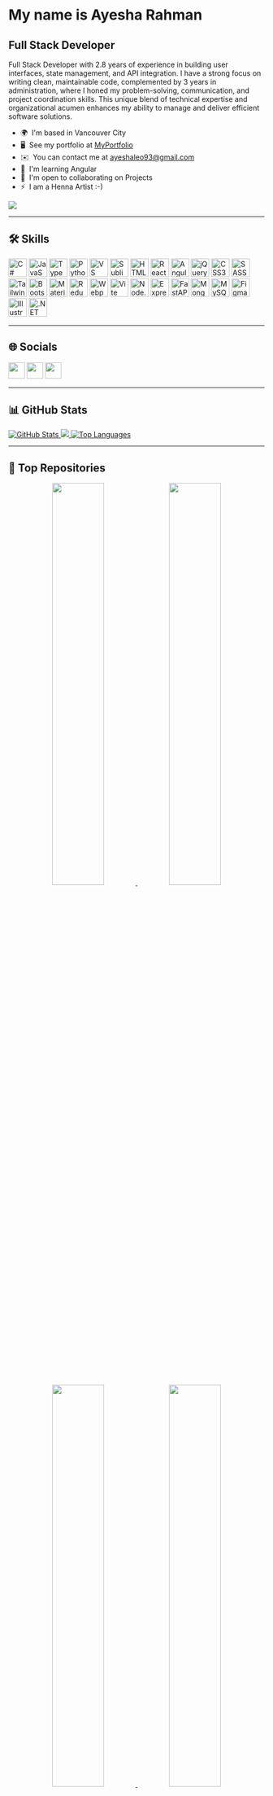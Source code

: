 # My name is Ayesha Rahman

## Full Stack Developer

Full Stack Developer with 2.8 years of experience in building user interfaces, state management, and API integration. I have a strong focus on writing clean, maintainable code, complemented by 3 years in administration, where I honed my problem-solving, communication, and project coordination skills. This unique blend of technical expertise and organizational acumen enhances my ability to manage and deliver efficient software solutions.

- 🌍  I'm based in Vancouver City  
- 🖥️  See my portfolio at [MyPortfolio](http://rubaroo.com)  
- ✉️  You can contact me at [ayeshaleo93@gmail.com](mailto:ayeshaleo93@gmail.com)  
- 🧠  I'm learning Angular  
- 🤝  I'm open to collaborating on Projects  
- ⚡  I am a Henna Artist :-)

<a href="https://www.github.com/ayesha-Siddiquah" target="_blank" rel="noreferrer">
  <img src="https://img.shields.io/github/followers/ayesha-Siddiquah?logo=github&style=for-the-badge&color=ef4444&labelColor=365314" />
</a>

---

## 🛠️ Skills

<p align="left">
<a href="https://docs.microsoft.com/en-us/dotnet/csharp/" target="_blank"><img src="https://raw.githubusercontent.com/danielcranney/readme-generator/main/public/icons/skills/csharp-colored.svg" width="36" height="36" alt="C#" /></a>
<a href="https://developer.mozilla.org/en-US/docs/Web/JavaScript" target="_blank"><img src="https://raw.githubusercontent.com/danielcranney/readme-generator/main/public/icons/skills/javascript-colored.svg" width="36" height="36" alt="JavaScript" /></a>
<a href="https://www.typescriptlang.org/" target="_blank"><img src="https://raw.githubusercontent.com/danielcranney/readme-generator/main/public/icons/skills/typescript-colored.svg" width="36" height="36" alt="TypeScript" /></a>
<a href="https://www.python.org/" target="_blank"><img src="https://raw.githubusercontent.com/danielcranney/readme-generator/main/public/icons/skills/python-colored.svg" width="36" height="36" alt="Python" /></a>
<a href="https://code.visualstudio.com/" target="_blank"><img src="https://raw.githubusercontent.com/danielcranney/readme-generator/main/public/icons/skills/visualstudiocode.svg" width="36" height="36" alt="VS Code" /></a>
<a href="https://www.sublimetext.com/" target="_blank"><img src="https://raw.githubusercontent.com/danielcranney/readme-generator/main/public/icons/skills/sublimetext.svg" width="36" height="36" alt="Sublime Text" /></a>
<a href="https://developer.mozilla.org/en-US/docs/Web/HTML" target="_blank"><img src="https://raw.githubusercontent.com/danielcranney/readme-generator/main/public/icons/skills/html5-colored.svg" width="36" height="36" alt="HTML5" /></a>
<a href="https://reactjs.org/" target="_blank"><img src="https://raw.githubusercontent.com/danielcranney/readme-generator/main/public/icons/skills/react-colored.svg" width="36" height="36" alt="React" /></a>
<a href="https://angular.io/" target="_blank"><img src="https://raw.githubusercontent.com/danielcranney/readme-generator/main/public/icons/skills/angularjs-colored.svg" width="36" height="36" alt="Angular" /></a>
<a href="https://jquery.com/" target="_blank"><img src="https://raw.githubusercontent.com/danielcranney/readme-generator/main/public/icons/skills/jquery-colored.svg" width="36" height="36" alt="jQuery" /></a>
<a href="https://www.w3.org/Style/CSS/" target="_blank"><img src="https://raw.githubusercontent.com/danielcranney/readme-generator/main/public/icons/skills/css3-colored.svg" width="36" height="36" alt="CSS3" /></a>
<a href="https://sass-lang.com/" target="_blank"><img src="https://raw.githubusercontent.com/danielcranney/readme-generator/main/public/icons/skills/sass-colored.svg" width="36" height="36" alt="SASS" /></a>
<a href="https://tailwindcss.com/" target="_blank"><img src="https://raw.githubusercontent.com/danielcranney/readme-generator/main/public/icons/skills/tailwindcss-colored.svg" width="36" height="36" alt="TailwindCSS" /></a>
<a href="https://getbootstrap.com/" target="_blank"><img src="https://raw.githubusercontent.com/danielcranney/readme-generator/main/public/icons/skills/bootstrap-colored.svg" width="36" height="36" alt="Bootstrap" /></a>
<a href="https://mui.com/" target="_blank"><img src="https://raw.githubusercontent.com/danielcranney/readme-generator/main/public/icons/skills/materialui-colored.svg" width="36" height="36" alt="Material UI" /></a>
<a href="https://redux.js.org/" target="_blank"><img src="https://raw.githubusercontent.com/danielcranney/readme-generator/main/public/icons/skills/redux-colored.svg" width="36" height="36" alt="Redux" /></a>
<a href="https://webpack.js.org/" target="_blank"><img src="https://raw.githubusercontent.com/danielcranney/readme-generator/main/public/icons/skills/webpack-colored.svg" width="36" height="36" alt="Webpack" /></a>
<a href="https://vitejs.dev/" target="_blank"><img src="https://raw.githubusercontent.com/danielcranney/readme-generator/main/public/icons/skills/vite-colored.svg" width="36" height="36" alt="Vite" /></a>
<a href="https://nodejs.org/en/" target="_blank"><img src="https://raw.githubusercontent.com/danielcranney/readme-generator/main/public/icons/skills/nodejs-colored.svg" width="36" height="36" alt="Node.js" /></a>
<a href="https://expressjs.com/" target="_blank"><img src="https://raw.githubusercontent.com/danielcranney/readme-generator/main/public/icons/skills/express-colored.svg" width="36" height="36" alt="Express" /></a>
<a href="https://fastapi.tiangolo.com/" target="_blank"><img src="https://raw.githubusercontent.com/danielcranney/readme-generator/main/public/icons/skills/fastapi-colored.svg" width="36" height="36" alt="FastAPI" /></a>
<a href="https://www.mongodb.com/" target="_blank"><img src="https://raw.githubusercontent.com/danielcranney/readme-generator/main/public/icons/skills/mongodb-colored.svg" width="36" height="36" alt="MongoDB" /></a>
<a href="https://www.mysql.com/" target="_blank"><img src="https://raw.githubusercontent.com/danielcranney/readme-generator/main/public/icons/skills/mysql-colored.svg" width="36" height="36" alt="MySQL" /></a>
<a href="https://www.figma.com/" target="_blank"><img src="https://raw.githubusercontent.com/danielcranney/readme-generator/main/public/icons/skills/figma-colored.svg" width="36" height="36" alt="Figma" /></a>
<a href="https://www.adobe.com/products/illustrator.html" target="_blank"><img src="https://raw.githubusercontent.com/danielcranney/readme-generator/main/public/icons/skills/illustrator-colored.svg" width="36" height="36" alt="Illustrator" /></a>
<a href="https://dotnet.microsoft.com/en-us/" target="_blank"><img src="https://raw.githubusercontent.com/danielcranney/readme-generator/main/public/icons/skills/dot-net-colored.svg" width="36" height="36" alt=".NET" /></a>
</p>

---

## 🌐 Socials

<p align="left">
<a href="https://www.github.com/ayesha-Siddiquah"><img src="https://raw.githubusercontent.com/danielcranney/readme-generator/main/public/icons/socials/github-dark.svg" width="32" /></a>
<a href="http://www.instagram.com/ayayesha_daydreaming"><img src="https://raw.githubusercontent.com/danielcranney/readme-generator/main/public/icons/socials/instagram-dark.svg" width="32" /></a>
<a href="https://www.linkedin.com/in/ayesha-rahman-091430141"><img src="https://raw.githubusercontent.com/danielcranney/readme-generator/main/public/icons/socials/linkedin-dark.svg" width="32" /></a>
</p>

---

## 📊 GitHub Stats

<a href="http://www.github.com/ayesha-Siddiquah">
  <img src="https://github-readme-stats.vercel.app/api?username=ayesha-Siddiquah&show_icons=true&count_private=true&theme=react&hide_border=true" alt="GitHub Stats" />
</a>

<a href="http://www.github.com/ayesha-Siddiquah">
  <img src="https://github-readme-streak-stats.herokuapp.com/?user=ayesha-Siddiquah&theme=react&hide_border=true" />
</a>

<a href="https://github.com/ayesha-Siddiquah">
  <img src="https://github-readme-stats.vercel.app/api/top-langs/?username=ayesha-Siddiquah&langs_count=10&theme=react&hide_border=true&locale=en&custom_title=Top%20Languages" alt="Top Languages" />
</a>

---

## 📁 Top Repositories

<div align="center">
  <a href="https://github.com/ayesha-Siddiquah/salon-booking-system">
    <img width="45%" src="https://github-readme-stats.vercel.app/api/pin/?username=ayesha-Siddiquah&repo=salon-booking-system&theme=react&hide_border=true" />
  </a>
  <a href="https://github.com/ayesha-Siddiquah/Tourism_Site">
    <img width="45%" src="https://github-readme-stats.vercel.app/api/pin/?username=ayesha-Siddiquah&repo=Tourism_Site&theme=react&hide_border=true" />
  </a>
  <br/><br/>
  <a href="https://github.com/ayesha-Siddiquah/WWTBM">
    <img width="45%" src="https://github-readme-stats.vercel.app/api/pin/?username=ayesha-Siddiquah&repo=WWTBM&theme=react&hide_border=true" />
  </a>
  <a href="https://github.com/ayesha-Siddiquah/Profiles-Navigation">
    <img width="45%" src="https://github-readme-stats.vercel.app/api/pin/?username=ayesha-Siddiquah&repo=Profiles-Navigation&theme=react&hide_border=true" />
  </a>
</div>

---

## 📈 GitHub Contribution Graph

<p align="center">
  <img src="https://github-readme-activity-graph.vercel.app/graph?username=ayesha-Siddiquah&theme=react-dark&custom_title=ayesha-Siddiquah's%20Contribution%20Graph" alt="Ayesha's GitHub Contribution Graph" />
</p>

